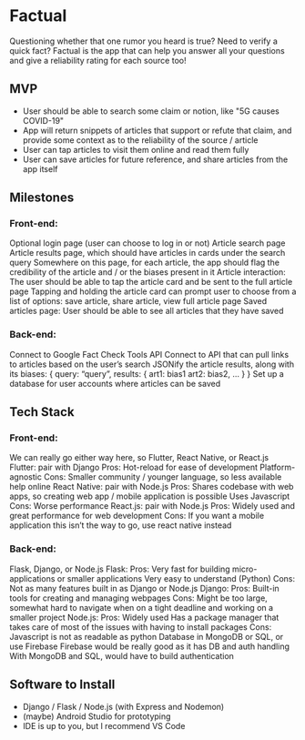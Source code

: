 # Factual
Questioning whether that one rumor you heard is true? Need to verify a quick fact? Factual is the app that can help you answer all your questions and give a reliability rating for each source too! 

## MVP

- User should be able to search some claim or notion, like "5G causes COVID-19"
- App will return snippets of articles that support or refute that claim, and provide some context as to the reliability of the source / article
- User can tap articles to visit them online and read them fully
- User can save articles for future reference, and share articles from the app itself

## Milestones

### Front-end: 
Optional login page (user can choose to log in or not)
Article search page
Article results page, which should have articles in cards under the search query
Somewhere on this page, for each article, the app should flag the credibility of the article and / or the biases present in it
Article interaction: The user should be able to tap the article card and be sent to the full article page
Tapping and holding the article card can prompt user to choose from a list of options: save article, share article, view full article page
Saved articles page: User should be able to see all articles that they have saved
### Back-end:
Connect to Google Fact Check Tools API 
Connect to API that can pull links to articles based on the user’s search
JSONify the article results, along with its biases: { query: “query”, results: { art1: bias1 art2: bias2, … }  }
Set up a database for user accounts where articles can be saved

## Tech Stack

### Front-end: 
We can really go either way here, so Flutter, React Native, or React.js
Flutter: pair with Django
Pros:
Hot-reload for ease of development
Platform-agnostic
Cons:
Smaller community / younger language, so less available help online
React Native: pair with Node.js
Pros:
Shares codebase with web apps, so creating web app / mobile application is possible
Uses Javascript
Cons:
Worse performance
React.js: pair with Node.js
Pros: 
Widely used and great performance for web development
Cons: 
If you want a mobile application this isn’t the way to go, use react native instead
### Back-end: 
Flask, Django, or Node.js
Flask: 
Pros: 
Very fast for building micro-applications or smaller applications
Very easy to understand (Python)
Cons: 
Not as many features built in as Django or Node.js
Django: 
Pros: 
Built-in tools for creating and managing webpages
Cons: 
Might be too large, somewhat hard to navigate when on a tight deadline and working on a smaller project
Node.js:
Pros: 
Widely used
Has a package manager that takes care of most of the issues with having to install packages
Cons: 
Javascript is not as readable as python
Database in MongoDB or SQL, or use Firebase
Firebase would be really good as it has DB and auth handling
With MongoDB and SQL, would have to build authentication

## Software to Install

- Django / Flask / Node.js (with Express and Nodemon)
- (maybe) Android Studio for prototyping
- IDE is up to you, but I recommend VS Code
